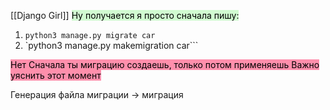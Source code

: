 [[Django Girl]]
<mark style="background: #BBFABBA6;">Ну получается я просто сначала пишу: </mark>


1) `python3 manage.py migrate car`
2) `python3 manage.py makemigration car```
<mark style="background: #FF5582A6;">
Нет
Сначала ты миграцию создаешь, только потом применяешь
Важно уяснить этот момент</mark>


Генерация файла миграции -> миграция